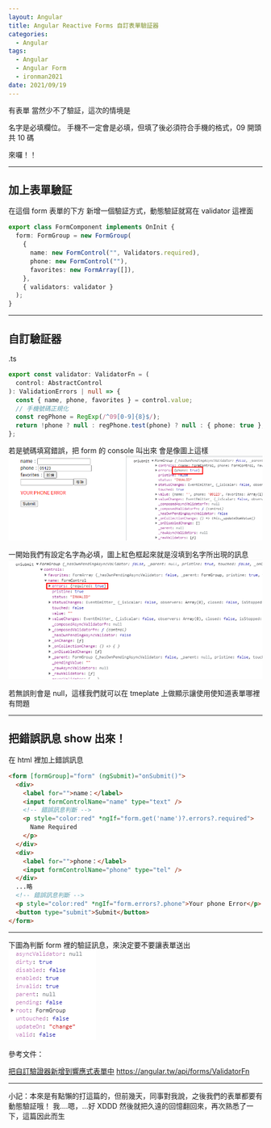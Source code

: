 ```yaml
---
layout: Angular
title: Angular Reactive Forms 自訂表單驗証器
categories:
  - Angular
tags:
  - Angular
  - Angular Form
  - ironman2021
date: 2021/09/19
---
```


有表單 當然少不了驗証，這次的情境是

名字是必填欄位。
手機不一定會是必填，但填了後必須符合手機的格式，09 開頭 共 10 碼

來囉！！

---

## 加上表單驗証

在這個 form 表單的下方 新增一個驗証方式，動態驗証就寫在 validator 這裡面

```ts
export class FormComponent implements OnInit {
  form: FormGroup = new FormGroup(
    {
      name: new FormControl("", Validators.required),
      phone: new FormControl(""),
      favorites: new FormArray([]),
    },
    { validators: validator }
  );
}
```

---

## 自訂驗証器

.ts

```ts
export const validator: ValidatorFn = (
  control: AbstractControl
): ValidationErrors | null => {
  const { name, phone, favorites } = control.value;
  // 手機號碼正規化
  const regPhone = RegExp(/^09[0-9]{8}$/);
  return !phone ? null : regPhone.test(phone) ? null : { phone: true };
};
```

若是號碼填寫錯誤，把 form 的 console 叫出來 會是像圖上這樣
![](assets/images/ironman/ng_formValidator/rAf9BXH.png)



一開始我們有設定名字為必填，圖上紅色框起來就是沒填到名字所出現的訊息
![](assets/images/ironman/ng_formValidator/fG6ckyD.png)

若無誤則會是 null，這樣我們就可以在 tmeplate 上做顯示讓使用使知道表單哪裡有問題

---

## 把錯誤訊息 show 出來！

在 html 裡加上錯誤訊息

```html
<form [formGroup]="form" (ngSubmit)="onSubmit()">
  <div>
    <label for="">name：</label>
    <input formControlName="name" type="text" />
    <!-- 錯誤訊息判斷 -->
    <p style="color:red" *ngIf="form.get('name')?.errors?.required">
      Name Required
    </p>
  </div>
  <div>
    <label for="">phone：</label>
    <input formControlName="phone" type="tel" />
  </div>
  ...略
  <!-- 錯誤訊息判斷 -->
  <p style="color:red" *ngIf="form.errors?.phone">Your phone Error</p>
  <button type="submit">Submit</button>
</form>
```

---

下圖為判斷 form 裡的驗証訊息，來決定要不要讓表單送出
![](assets/images/ironman/ng_formValidator/HLirYwJ.png)

參考文件：

[把自訂驗證器新增到響應式表單中](https://angular.tw/guide/form-validation#adding-custom-validators-to-reactive-forms)
https://angular.tw/api/forms/ValidatorFn

---

小記：本來是有點懶的打這篇的，但前幾天，同事對我說，之後我們的表單都要有動態驗証哦！
我....嗯，...好 XDDD 然後就把久遠的回憶翻回來，再次熟悉了一下，這篇因此而生
